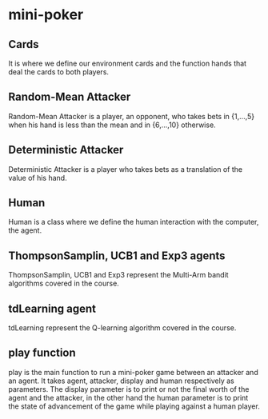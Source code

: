 # mini-poker

## Cards 
It is where we define our environment cards and the function hands that deal the cards to both players.

## Random-Mean Attacker
Random-Mean Attacker is a player, an opponent, who takes bets in {1,...,5} when his hand is less than the mean and in {6,...,10} otherwise.

## Deterministic Attacker
Deterministic Attacker is a player who takes bets as a translation of the value of his hand.

## Human 
Human is a class where we define the human interaction with the computer, the agent.

## ThompsonSamplin, UCB1 and Exp3 agents
ThompsonSamplin, UCB1 and Exp3 represent the Multi-Arm bandit algorithms covered in the course. 

## tdLearning agent
tdLearning represent the Q-learning algorithm covered in the course. 

## play function
play is the main function to run a mini-poker game between an attacker and an agent. It takes agent, attacker, display and human respectively as parameters. The display parameter is to print or not the final worth of the agent and the attacker, in the other hand the human parameter is to print the state of advancement of the game while playing against a human player.
